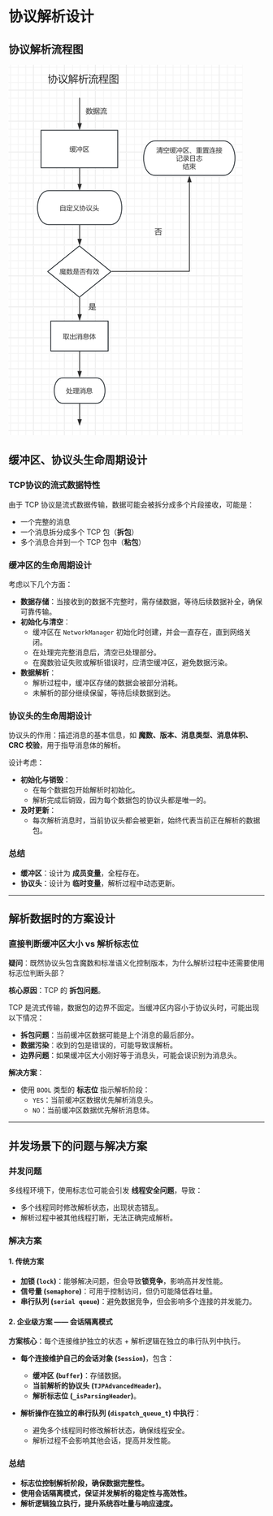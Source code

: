 # 协议解析设计

## 协议解析流程图

![流程图](./协议解析流程图.png)

## 缓冲区、协议头生命周期设计

### TCP协议的流式数据特性

由于 TCP 协议是流式数据传输，数据可能会被拆分成多个片段接收，可能是：
- 一个完整的消息
- 一个消息拆分成多个 TCP 包（**拆包**）
- 多个消息合并到一个 TCP 包中（**粘包**）

### 缓冲区的生命周期设计

考虑以下几个方面：

- **数据存储**：当接收到的数据不完整时，需存储数据，等待后续数据补全，确保可靠传输。
- **初始化与清空**：
  - 缓冲区在 `NetworkManager` 初始化时创建，并会一直存在，直到网络关闭。
  - 在处理完完整消息后，清空已处理部分。
  - 在魔数验证失败或解析错误时，应清空缓冲区，避免数据污染。
- **数据解析**：
  - 解析过程中，缓冲区存储的数据会被部分消耗。
  - 未解析的部分继续保留，等待后续数据到达。

### 协议头的生命周期设计

协议头的作用：描述消息的基本信息，如 **魔数、版本、消息类型、消息体积、CRC 校验**，用于指导消息体的解析。

设计考虑：

- **初始化与销毁**：
  - 在每个数据包开始解析时初始化。
  - 解析完成后销毁，因为每个数据包的协议头都是唯一的。
- **及时更新**：
  - 每次解析消息时，当前协议头都会被更新，始终代表当前正在解析的数据包。

### 总结

- **缓冲区**：设计为 **成员变量**，全程存在。
- **协议头**：设计为 **临时变量**，解析过程中动态更新。

---

## 解析数据时的方案设计

### 直接判断缓冲区大小 vs 解析标志位

**疑问**：既然协议头包含魔数和标准语义化控制版本，为什么解析过程中还需要使用标志位判断头部？

**核心原因**：TCP 的 **拆包问题**。

TCP 是流式传输，数据包的边界不固定。当缓冲区内容小于协议头时，可能出现以下情况：

- **拆包问题**：当前缓冲区数据可能是上个消息的最后部分。
- **数据污染**：收到的包是错误的，可能导致误解析。
- **边界问题**：如果缓冲区大小刚好等于消息头，可能会误识别为消息头。

**解决方案**：

- 使用 `BOOL` 类型的 **标志位** 指示解析阶段：
  - `YES`：当前缓冲区数据优先解析消息头。
  - `NO`：当前缓冲区数据优先解析消息体。

---

## 并发场景下的问题与解决方案

### 并发问题

多线程环境下，使用标志位可能会引发 **线程安全问题**，导致：
- 多个线程同时修改解析状态，出现状态错乱。
- 解析过程中被其他线程打断，无法正确完成解析。

### 解决方案

#### 1. 传统方案
- **加锁 (`lock`)**：能够解决问题，但会导致**锁竞争**，影响高并发性能。
- **信号量 (`semaphore`)**：可用于控制访问，但仍可能降低吞吐量。
- **串行队列 (`serial queue`)**：避免数据竞争，但会影响多个连接的并发能力。

#### 2. 企业级方案 —— **会话隔离模式**

**方案核心**：每个连接维护独立的状态 + 解析逻辑在独立的串行队列中执行。

- **每个连接维护自己的会话对象 (`Session`)**，包含：
  - **缓冲区 (`buffer`)**：存储数据。
  - **当前解析的协议头 (`TJPAdvancedHeader`)**。
  - **解析标志位 (`_isParsingHeader`)**。

- **解析操作在独立的串行队列 (`dispatch_queue_t`) 中执行**：
  - 避免多个线程同时修改解析状态，确保线程安全。
  - 解析过程不会影响其他会话，提高并发性能。

### **总结**
- **标志位控制解析阶段，确保数据完整性。**
- **使用会话隔离模式，保证并发解析的稳定性与高效性。**
- **解析逻辑独立执行，提升系统吞吐量与响应速度。**
